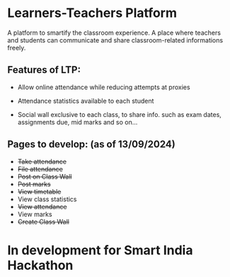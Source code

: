 # Learners-Teachers Platform

A platform to smartify the classroom experience. A place where
teachers and students can communicate and share classroom-related
informations freely.

## Features of LTP:
* Allow online attendance while reducing attempts at proxies
    
* Attendance statistics available to each student
    
* Social wall exclusive to each class, to share info. such as
exam dates, assignments due, mid marks and so on...

## Pages to develop: (as of 13/09/2024)
* ~~Take attendance~~
* ~~File attendance~~
* ~~Post on Class Wall~~
* ~~Post marks~~
* ~~View timetable~~
* View class statistics
* ~~View attendance~~
* View marks
* ~~Create Class Wall~~

# In development for Smart India Hackathon
